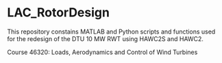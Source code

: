 # LAC_RotorDesign
This repository constains MATLAB and Python scripts and functions used for the redesign of the DTU 10 MW RWT using HAWC2S and HAWC2.

Course 46320: Loads, Aerodynamics and Control of Wind Turbines

